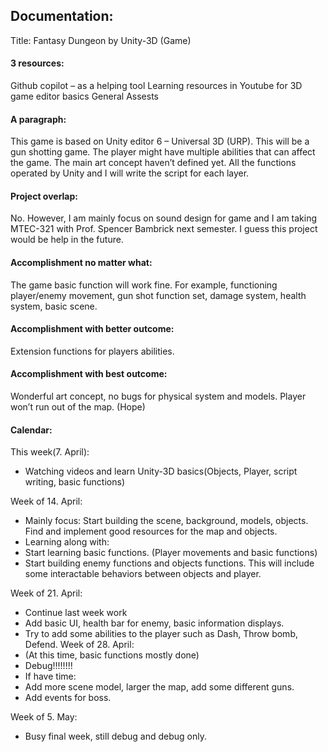 ## Documentation:
Title: 
Fantasy Dungeon by Unity-3D (Game)

#### 3 resources:
Github copilot – as a helping tool
Learning resources in Youtube for 3D game editor basics
General Assests

#### A paragraph:
This game is based on Unity editor 6 – Universal 3D (URP). This will be a gun shotting game. The player might have multiple abilities that can affect the game. The main art concept haven’t defined yet. All the functions operated by Unity and I will write the script for each layer.

#### Project overlap:
No. However, I am mainly focus on sound design for game and I am taking MTEC-321 with Prof. Spencer Bambrick next semester. I guess this project would be help in the future.

#### Accomplishment no matter what:
The game basic function will work fine. For example, functioning player/enemy movement, gun shot function set, damage system, health system, basic scene. 

#### Accomplishment with better outcome:
Extension functions for players abilities.

#### Accomplishment with best outcome:
Wonderful art concept, no bugs for physical system and models. Player won’t run out of the map. (Hope)

#### Calendar:
This week(7. April): 
-	Watching videos and learn Unity-3D basics(Objects, Player, script writing, basic functions)

Week of 14. April: 
-	Mainly focus: Start building the scene, background, models, objects. Find and implement good resources for the map and objects.
-	Learning along with:
-	Start learning basic functions. (Player movements and basic functions)
-	Start building enemy functions and objects functions. This will include some interactable behaviors between objects and player. 




Week of 21. April: 
-	Continue last week work
-	Add basic UI, health bar for enemy, basic information displays.
-	Try to add some abilities to the player such as Dash, Throw bomb, Defend. 
Week of 28. April:
-	(At this time, basic functions mostly done)
-	Debug!!!!!!!!
-	If have time:
-	Add more scene model, larger the map, add some different guns.
-	Add events for boss.

Week of 5. May:
-	Busy final week, still debug and debug only. 





